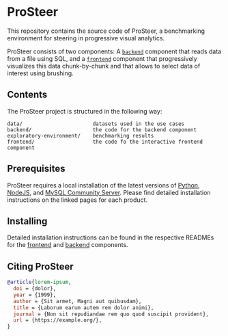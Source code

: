 # ProSteer

This repository contains the source code of ProSteer, a benchmarking environment for steering in progressive visual analytics.

ProSteer consists of two components: A [`backend`](./backend/) component that reads data from a file using SQL, and a [`frontend`](./frontend/) component that progressively visualizes this data chunk-by-chunk and that allows to select data of interest using brushing.

## Contents

The ProSteer project is structured in the following way:

```
data/                       datasets used in the use cases
backend/                    the code for the backend component
exploratory-environment/    benchmarking results
frontend/                   the code fo the interactive frontend component
```

## Prerequisites

ProSteer requires a local installation of the latest versions of [Python](https://www.python.org/downloads/), [NodeJS](https://nodejs.org/), and [MySQL Community Server](https://dev.mysql.com/downloads/mysql/5.7.html).
Please find detailed installation instructions on the linked pages for each product.


## Installing

Detailed installation instructions can be found in the respective READMEs for the [frontend](./frontend/) and [backend](./backend/) components.


## Citing ProSteer

```bib
@article{lorem-ipsum,
  doi = {dolor},
  year = {1999},
  author = {Sit armet, Magni aut quibusdam},
  title = {Laborum earum autem rem dolor animi},
  journal = {Non sit repudiandae rem quo quod suscipit provident},
  url = {https://example.org/},
}
```
